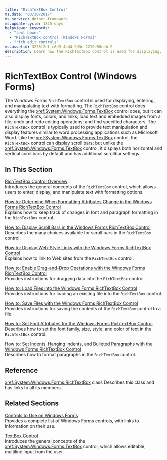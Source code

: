 ```yaml
---
title: "RichTextBox Control"
ms.date: "03/30/2017"
ms.service: dotnet-framework
ms.update-cycle: 1825-days
helpviewer_keywords:
  - "text boxes"
  - "RichTextBox control [Windows Forms]"
  - "rich edit controls"
ms.assetid: 3225f2ef-c6d9-4bd4-9d3e-2219e58edbf2
description: Learn how the RichTextBox control is used for displaying, entering, and manipulating text with formatting.
---
```

# RichTextBox Control (Windows Forms)

The Windows Forms `RichTextBox` control is used for displaying, entering, and manipulating text with formatting. The `RichTextBox` control does everything the <xref:System.Windows.Forms.TextBox> control does, but it can also display fonts, colors, and links; load text and embedded images from a file; undo and redo editing operations; and find specified characters. The `RichTextBox` control is typically used to provide text manipulation and display features similar to word processing applications such as Microsoft Word. Like the <xref:System.Windows.Forms.TextBox> control, the `RichTextBox` control can display scroll bars; but unlike the <xref:System.Windows.Forms.TextBox> control, it displays both horizontal and vertical scrollbars by default and has additional scrollbar settings.

## In This Section

[RichTextBox Control Overview](richtextbox-control-overview-windows-forms.md)\
Introduces the general concepts of the `RichTextBox` control, which allows users to enter, display, and manipulate text with formatting options.

[How to: Determine When Formatting Attributes Change in the Windows Forms RichTextBox Control](determine-when-formatting-attributes-change-wf-richtextbox-control.md)\
Explains how to keep track of changes in font and paragraph formatting in the `RichTextBox` control.

[How to: Display Scroll Bars in the Windows Forms RichTextBox Control](how-to-display-scroll-bars-in-the-windows-forms-richtextbox-control.md)\
Describes the many choices available for scroll bars in the `RichTextBox` control.

[How to: Display Web-Style Links with the Windows Forms RichTextBox Control](how-to-display-web-style-links-with-the-windows-forms-richtextbox-control.md)\
Explains how to link to Web sites from the `RichTextBox` control.

[How to: Enable Drag-and-Drop Operations with the Windows Forms RichTextBox Control](enable-drag-and-drop-operations-with-wf-richtextbox-control.md)\
Provides instructions for dragging data into the `RichTextBox` control.

[How to: Load Files into the Windows Forms RichTextBox Control](how-to-load-files-into-the-windows-forms-richtextbox-control.md)\
Provides instructions for loading an existing file into the `RichTextBox` control.

[How to: Save Files with the Windows Forms RichTextBox Control](how-to-save-files-with-the-windows-forms-richtextbox-control.md)\
Provides instructions for saving the contents of the `RichTextBox` control to a file.

[How to: Set Font Attributes for the Windows Forms RichTextBox Control](how-to-set-font-attributes-for-the-windows-forms-richtextbox-control.md)\
Describes how to set the font family, size, style, and color of text in the `RichTextBox` control.

[How to: Set Indents, Hanging Indents, and Bulleted Paragraphs with the Windows Forms RichTextBox Control](set-indents-hanging-indents-bulleted-paragraphs-with-wf-richtextbox.md)\
Describes how to format paragraphs in the `RichTextBox` control.

## Reference

<xref:System.Windows.Forms.RichTextBox> class
Describes this class and has links to all its members.

## Related Sections

[Controls to Use on Windows Forms](controls-to-use-on-windows-forms.md)\
Provides a complete list of Windows Forms controls, with links to information on their use.

[TextBox Control](textbox-control-windows-forms.md)\
Introduces the general concepts of the <xref:System.Windows.Forms.TextBox> control, which allows editable, multiline input from the user.
